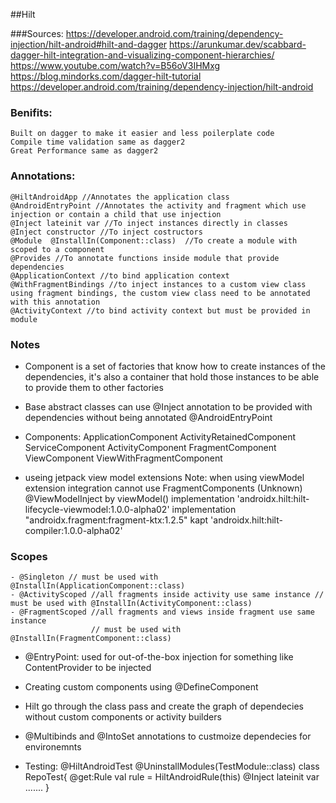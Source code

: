 ##Hilt

###Sources:
	https://developer.android.com/training/dependency-injection/hilt-android#hilt-and-dagger
	https://arunkumar.dev/scabbard-dagger-hilt-integration-and-visualizing-component-hierarchies/
	https://www.youtube.com/watch?v=B56oV3IHMxg
	https://blog.mindorks.com/dagger-hilt-tutorial
	https://developer.android.com/training/dependency-injection/hilt-android

### Benifits:
	Built on dagger to make it easier and less poilerplate code
	Compile time validation same as dagger2
	Great Performance same as dagger2

### Annotations:
	@HiltAndroidApp //Annotates the application class
	@AndroidEntryPoint //Annotates the activity and fragment which use injection or contain a child that use injection
	@Inject lateinit var //To inject instances directly in classes
	@Inject constructor //To inject costructors
	@Module  @InstallIn(Component::class)  //To create a module with scoped to a component
	@Provides //To annotate functions inside module that provide dependencies
	@ApplicationContext //to bind application context
	@WithFragmentBindings //to inject instances to a custom view class using fragment bindings, the custom view class need to be annotated with this annotation
	@ActivityContext //to bind activity context but must be provided in module

### Notes

* Component is a set of factories that know how to create instances of the dependencies, 
	it's also a container that hold those instances to be able to provide them to other factories

* Base abstract classes can use @Inject annotation to be provided with dependencies without being annotated @AndroidEntryPoint

* Components:
	ApplicationComponent
	ActivityRetainedComponent      ServiceComponent
	ActivityComponent
	FragmentComponent
	ViewComponent
	ViewWithFragmentComponent

* useing jetpack view model extensions
	Note: when using viewModel extension integration cannot use FragmentComponents (Unknown)
	@ViewModelInject
	by viewModel()
    implementation 'androidx.hilt:hilt-lifecycle-viewmodel:1.0.0-alpha02'
    implementation "androidx.fragment:fragment-ktx:1.2.5"
    kapt 'androidx.hilt:hilt-compiler:1.0.0-alpha02'


### Scopes
	- @Singleton // must be used with @InstallIn(ApplicationComponent::class)
	- @ActivityScoped //all fragments inside activity use same instance // must be used with @InstallIn(ActivityComponent::class)
	- @FragmentScoped //all fragments and views inside fragment use same instance 
					  // must be used with @InstallIn(FragmentComponent::class)

* @EntryPoint: used for out-of-the-box injection for something like ContentProvider to be injected

* Creating custom components using @DefineComponent

* Hilt go through the class pass and create the graph of dependecies without custom components or activity builders

* @Multibinds and @IntoSet annotations to custmoize dependecies for environemnts

* Testing: 
	@HiltAndroidTest
	@UninstallModules(TestModule::class)
	class RepoTest{
		@get:Rule
		val rule = HiltAndroidRule(this)
		@Inject 
		lateinit var .......
	}

